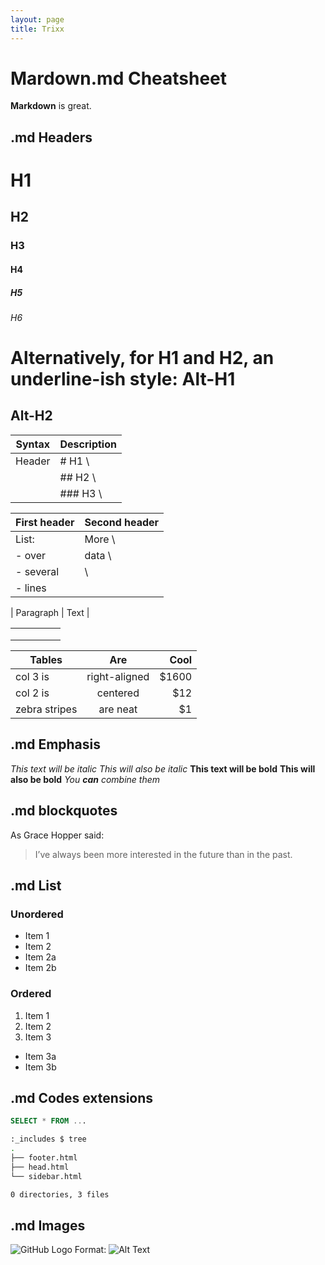```yaml
---
layout: page
title: Trixx 
---
```


# Mardown.md Cheatsheet
**Markdown** is great.

## .md Headers

# H1
## H2
### H3
#### H4
##### H5
###### H6

Alternatively, for H1 and H2, an underline-ish style:
Alt-H1
======

Alt-H2
------


| Syntax | Description |
| ------ | ----------- |
  Header | # H1	 \     
	 | ## H2  \     
	 | ### H3  \   


First header | Second header
-------------|---------------
List:        | More  \
- over       | data  \
- several    |       \
- lines      |




| Paragraph | Text |

|   |   |   |   |   |
|---|---|---|---|---|
|   |   |   |   |   |
|   |   |   |   |   |
|   |   |   |   |   |


| Tables        | Are           | Cool  |
| ------------- |:-------------:| -----:|
| col 3 is      | right-aligned | $1600 |
| col 2 is      | centered      |   $12 |
| zebra stripes | are neat      |    $1 |


## .md Emphasis
*This text will be italic*
_This will also be italic_
**This text will be bold**
__This will also be bold__
*You **can** combine them*

## .md blockquotes
As Grace Hopper said:
> I’ve always been more interested
> in the future than in the past.

## .md List
### Unordered 
* Item 1
* Item 2
 * Item 2a
 * Item 2b

### Ordered
1. Item 1
2. Item 2
3. Item 3
 * Item 3a
 * Item 3b

## .md Codes extensions 

```sql
SELECT * FROM ...

```
```bash
:_includes $ tree
.
├── footer.html
├── head.html
└── sidebar.html

0 directories, 3 files
```
## .md Images 
![GitHub Logo](/images/logo.png)
Format: ![Alt Text](url)

